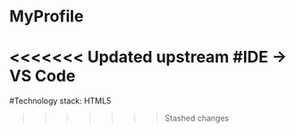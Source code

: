 # MyProfile
<<<<<<< Updated upstream
#IDE -> VS Code
=======
#Technology stack: HTML5
>>>>>>> Stashed changes

